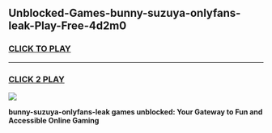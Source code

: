 
## Unblocked-Games-bunny-suzuya-onlyfans-leak-Play-Free-4d2m0
<h3>
<a href="https://premium76.site?title=bunny-suzuya-onlyfans-leak&ref=09A">CLICK TO PLAY</a></h3>
<hr>

<h3>
<a href="https://premium76.site?title=bunny-suzuya-onlyfans-leak&ref=09A">CLICK 2 PLAY</a>
  
</h3>

<a href="https://premium76.site?title=bunny-suzuya-onlyfans-leak&ref=09A"><img src="https://clearcache.store/games.png"></a>


**bunny-suzuya-onlyfans-leak games unblocked: Your Gateway to Fun and Accessible Online Gaming**
